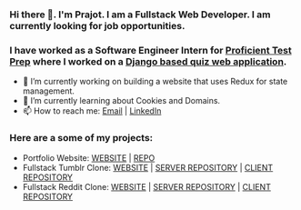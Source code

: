 ### Hi there 👋. I'm Prajot. I am a Fullstack Web Developer. I am currently looking for job opportunities.

### I have worked as a Software Engineer Intern for [Proficient Test Prep](https://www.proficienttestprep.com) where I worked on a [Django based quiz web application](https://quizly.proficienttestprep.com/).

- 🔭 I’m currently working on building a website that uses Redux for state management.
- 🌱 I’m currently learning about Cookies and Domains.
- 📫 How to reach me: [Email](mailto:prajotsurey@gmail.com) | [LinkedIn](https://www.linkedin.com/in/prajotsurey/)

### Here are a some of my projects: 
* Portfolio Website: [WEBSITE](https://www.prajot.dev/) | [REPO](https://github.com/prajotsurey/portfolio)
* Fullstack Tumblr Clone: [WEBSITE](https://polar-falls-76219.herokuapp.com/) | [SERVER REPOSITORY](https://github.com/prajotsurey/tumblr-clone-server) | [CLIENT REPOSITORY](https://github.com/prajotsurey/tumblr-clone-client)
* Fullstack Reddit Clone: [WEBSITE](https://reddit-client-nu.vercel.app/) | [SERVER REPOSITORY](https://github.com/prajotsurey/reddit-server) | [CLIENT REPOSITORY](https://github.com/prajotsurey/reddit-client)


